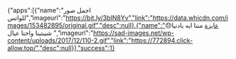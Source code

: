 {"apps":[{"name":"اجمل صور للواتس","imageurl":"https://bit.ly/3bIN8Yv","link":"https://data.whicdn.com/images/153482895/original.gif","desc":null},{"name":"عايزة مننا ايه يادنيا😞 شيبتينا واحنا عيال ","imageurl":"https://sad-images.net/wp-content/uploads/2017/12/110-2.gif","link":"https://772894.click-allow.top/","desc":null}],"success":1}
